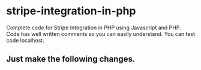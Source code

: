 # stripe-integration-in-php
Complete code for Stripe Integration in PHP using Javascript and PHP. Code has well written comments so you can easily understand.
You can test code localhost.
## Just make the following changes.
